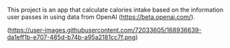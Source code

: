 This project is an app that calculate calories intake based on the information user passes in using data from OpenAI (https://beta.openai.com/).



(https://user-images.githubusercontent.com/72033605/168936639-da1eff1b-e707-485d-b74b-a95a2181cc7f.png)
